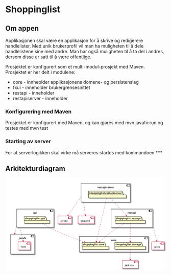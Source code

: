 # Shoppinglist

## Om appen
Applikasjonen skal være en applikasjon for å skrive og redigerere handlelister. 
Med unik brukerprofil vil man ha muligheten til å dele handlelistene sine med andre.
Man har også muligheten til å ta del i andres, dersom disse er satt til å være offentlige.

Prosjektet er konfigurert som et multi-modul-prosjekt med Maven.
Prosjektet er her delt i modulene:
- core -  innheolder applikasjonens domene- og persistenslag 
- fxui - inneholder brukergrensesnittet 
- restapi - inneholder 
- restapiserver - inneholder

### Konfigurering med Maven
Prosjektet er konfigurert med Maven, og kan gjøres med mvn javafx:run og testes med mvn test
### Starting av server
For at serverlogikken skal virke må serveres startes med kommandoen ***

## Arkitekturdiagram
![](architecture.png)



